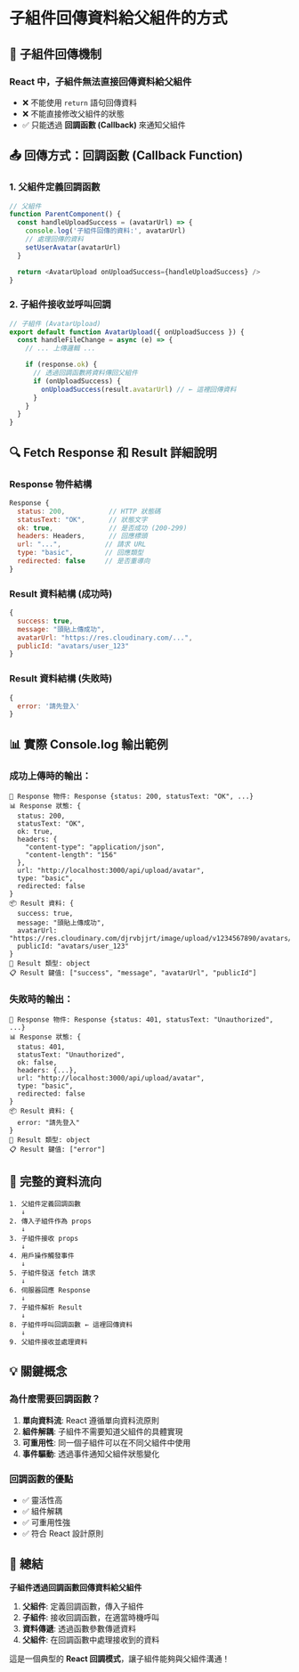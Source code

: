 # 子組件回傳資料給父組件的方式

## 🔄 子組件回傳機制

### **React 中，子組件無法直接回傳資料給父組件**

- ❌ 不能使用 `return` 語句回傳資料
- ❌ 不能直接修改父組件的狀態
- ✅ 只能透過 **回調函數 (Callback)** 來通知父組件

## 📤 回傳方式：回調函數 (Callback Function)

### 1. **父組件定義回調函數**

```javascript
// 父組件
function ParentComponent() {
  const handleUploadSuccess = (avatarUrl) => {
    console.log('子組件回傳的資料:', avatarUrl)
    // 處理回傳的資料
    setUserAvatar(avatarUrl)
  }

  return <AvatarUpload onUploadSuccess={handleUploadSuccess} />
}
```

### 2. **子組件接收並呼叫回調**

```javascript
// 子組件 (AvatarUpload)
export default function AvatarUpload({ onUploadSuccess }) {
  const handleFileChange = async (e) => {
    // ... 上傳邏輯 ...

    if (response.ok) {
      // 透過回調函數將資料傳回父組件
      if (onUploadSuccess) {
        onUploadSuccess(result.avatarUrl) // ← 這裡回傳資料
      }
    }
  }
}
```

## 🔍 Fetch Response 和 Result 詳細說明

### **Response 物件結構**

```javascript
Response {
  status: 200,           // HTTP 狀態碼
  statusText: "OK",      // 狀態文字
  ok: true,              // 是否成功 (200-299)
  headers: Headers,      // 回應標頭
  url: "...",           // 請求 URL
  type: "basic",        // 回應類型
  redirected: false     // 是否重導向
}
```

### **Result 資料結構 (成功時)**

```javascript
{
  success: true,
  message: "頭貼上傳成功",
  avatarUrl: "https://res.cloudinary.com/...",
  publicId: "avatars/user_123"
}
```

### **Result 資料結構 (失敗時)**

```javascript
{
  error: '請先登入'
}
```

## 📊 實際 Console.log 輸出範例

### 成功上傳時的輸出：

```
📡 Response 物件: Response {status: 200, statusText: "OK", ...}
📊 Response 狀態: {
  status: 200,
  statusText: "OK",
  ok: true,
  headers: {
    "content-type": "application/json",
    "content-length": "156"
  },
  url: "http://localhost:3000/api/upload/avatar",
  type: "basic",
  redirected: false
}
📦 Result 資料: {
  success: true,
  message: "頭貼上傳成功",
  avatarUrl: "https://res.cloudinary.com/djrvbjjrt/image/upload/v1234567890/avatars/user_123.webp",
  publicId: "avatars/user_123"
}
🔗 Result 類型: object
📋 Result 鍵值: ["success", "message", "avatarUrl", "publicId"]
```

### 失敗時的輸出：

```
📡 Response 物件: Response {status: 401, statusText: "Unauthorized", ...}
📊 Response 狀態: {
  status: 401,
  statusText: "Unauthorized",
  ok: false,
  headers: {...},
  url: "http://localhost:3000/api/upload/avatar",
  type: "basic",
  redirected: false
}
📦 Result 資料: {
  error: "請先登入"
}
🔗 Result 類型: object
📋 Result 鍵值: ["error"]
```

## 🔄 完整的資料流向

```
1. 父組件定義回調函數
   ↓
2. 傳入子組件作為 props
   ↓
3. 子組件接收 props
   ↓
4. 用戶操作觸發事件
   ↓
5. 子組件發送 fetch 請求
   ↓
6. 伺服器回應 Response
   ↓
7. 子組件解析 Result
   ↓
8. 子組件呼叫回調函數 ← 這裡回傳資料
   ↓
9. 父組件接收並處理資料
```

## 💡 關鍵概念

### **為什麼需要回調函數？**

1. **單向資料流**: React 遵循單向資料流原則
2. **組件解耦**: 子組件不需要知道父組件的具體實現
3. **可重用性**: 同一個子組件可以在不同父組件中使用
4. **事件驅動**: 透過事件通知父組件狀態變化

### **回調函數的優點**

- ✅ 靈活性高
- ✅ 組件解耦
- ✅ 可重用性強
- ✅ 符合 React 設計原則

## 🎯 總結

**子組件透過回調函數回傳資料給父組件**

1. **父組件**: 定義回調函數，傳入子組件
2. **子組件**: 接收回調函數，在適當時機呼叫
3. **資料傳遞**: 透過函數參數傳遞資料
4. **父組件**: 在回調函數中處理接收到的資料

這是一個典型的 **React 回調模式**，讓子組件能夠與父組件溝通！

